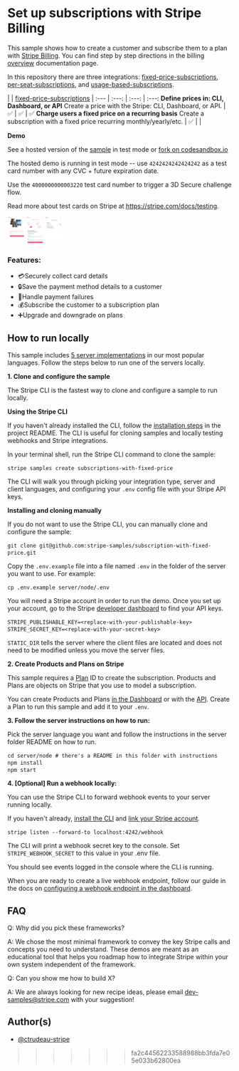 # Set up subscriptions with Stripe Billing

This sample shows how to create a customer and subscribe them to a plan with
[Stripe Billing](https://stripe.com/billing). You can find step by step directions in the billing [overview](https://stripe.com/docs/billing) documentation page.

In this repository there are three integrations: [fixed-price-subscriptions](./fixed-price-subscriptions), [per-seat-subscriptions](./per-seat-subscriptions), and [usage-based-subscriptions](./usage-based-subscriptions).


|     | [fixed-price-subscriptions](./fixed-price-subscriptions) |
:--- | :---: | :---: | :---: 
**Define prices in: CLI, Dashboard, or API** Create a price with the Stripe: CLI, Dashboard, or API. | ✅  | ✅ | ✅
**Charge users a fixed price on a recurring basis** Create a subscription with a fixed price recurring monthly/yearly/etc. | ✅  |  |



**Demo**

See a hosted version of the [sample](https://627ht.sse.codesandbox.io/) in test mode or [fork on codesandbox.io](https://codesandbox.io/s/github/stripe-samples/subscription-with-fixed-price)

The hosted demo is running in test mode -- use `4242424242424242` as a test card number with any CVC + future expiration date.

Use the `4000000000003220` test card number to trigger a 3D Secure challenge flow.

Read more about test cards on Stripe at https://stripe.com/docs/testing.

<img src="subscription-with-fixed-price.png" alt="Preview of recipe" style="max-width:25%;">

### Features:

- 💳Securely collect card details
- 🔒Save the payment method details to a customer
- 🚫Handle payment failures
- 💰Subscribe the customer to a subscription plan
- ➕Upgrade and downgrade on plans

## How to run locally

This sample includes [5 server implementations](server/) in our most popular languages. Follow the steps below to run one of the servers locally.

**1. Clone and configure the sample**

The Stripe CLI is the fastest way to clone and configure a sample to run locally.

**Using the Stripe CLI**

If you haven't already installed the CLI, follow the [installation steps](https://github.com/stripe/stripe-cli#installation) in the project README. The CLI is useful for cloning samples and locally testing webhooks and Stripe integrations.

In your terminal shell, run the Stripe CLI command to clone the sample:

```
stripe samples create subscriptions-with-fixed-price
```

The CLI will walk you through picking your integration type, server and client languages, and configuring your `.env` config file with your Stripe API keys.

**Installing and cloning manually**

If you do not want to use the Stripe CLI, you can manually clone and configure the sample:

```
git clone git@github.com:stripe-samples/subscription-with-fixed-price.git
```

Copy the `.env.example` file into a file named `.env` in the folder of the server you want to use. For example:

```
cp .env.example server/node/.env
```

You will need a Stripe account in order to run the demo. Once you set up your account, go to the Stripe [developer dashboard](https://stripe.com/docs/development#api-keys) to find your API keys.

```
STRIPE_PUBLISHABLE_KEY=<replace-with-your-publishable-key>
STRIPE_SECRET_KEY=<replace-with-your-secret-key>
```

`STATIC_DIR` tells the server where the client files are located and does not need to be modified unless you move the server files.

**2. Create Products and Plans on Stripe**

This sample requires a [Plan](https://stripe.com/docs/api/plans/object) ID to create the subscription. Products and Plans are objects on Stripe that you use to model a subscription.

You can create Products and Plans [in the Dashboard](https://dashboard.stripe.com/products) or with the [API](https://stripe.com/docs/api/plans/create). Create a Plan to run this sample and add it to your `.env`.

**3. Follow the server instructions on how to run:**

Pick the server language you want and follow the instructions in the server folder README on how to run.

```
cd server/node # there's a README in this folder with instructions
npm install
npm start
```

**4. [Optional] Run a webhook locally:**

You can use the Stripe CLI to forward webhook events to your server running locally.

If you haven't already, [install the CLI](https://stripe.com/docs/stripe-cli) and [link your Stripe account](https://stripe.com/docs/stripe-cli#link-account).

```
stripe listen --forward-to localhost:4242/webhook
```

The CLI will print a webhook secret key to the console. Set `STRIPE_WEBHOOK_SECRET` to this value in your .env file.

You should see events logged in the console where the CLI is running.

When you are ready to create a live webhook endpoint, follow our guide in the docs on [configuring a webhook endpoint in the dashboard](https://stripe.com/docs/webhooks/setup#configure-webhook-settings).

## FAQ

Q: Why did you pick these frameworks?

A: We chose the most minimal framework to convey the key Stripe calls and concepts you need to understand. These demos are meant as an educational tool that helps you roadmap how to integrate Stripe within your own system independent of the framework.

Q: Can you show me how to build X?

A: We are always looking for new recipe ideas, please email dev-samples@stripe.com with your suggestion!

## Author(s)

- [@ctrudeau-stripe](https://twitter.com/trudeaucj)
>>>>>>> fa2c44562233588988bb3fda7e05e033b62800ea
